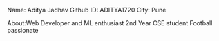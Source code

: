 Name: Aditya Jadhav
Github ID: ADITYA1720
City: Pune

About:Web Developer and ML enthusiast
      2nd Year CSE student
      Football passionate
